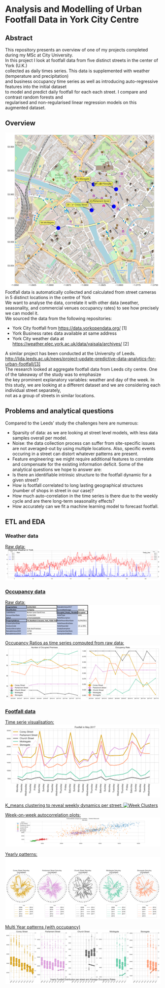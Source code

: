 # Analysis and Modelling of Urban Footfall Data in York City Centre

## Abstract
This repository presents an overview of one of my projects completed during my MSc at City University.<br>
In this project I look at footfall data from five distinct streets in the center of York (U.K.) <br>
collected as daily times series. This data is supplemented with weather (temperature and precipitation) <br>
and business occupancy time series as well as introducing auto-regressive features into the initial dataset <br>
to model and predict daily footfall for each each street. I compare and contrast random forests and <br>
regularised and non-regularised linear regression models on this augmented dataset.<br>


## Overview
![Camera Locations](https://raw.githubusercontent.com/AttitudeAdjuster/Analysis-and-Modelling-of-Urban-Footfall-Data-in-York-City-Centre/master/img/CamerasLoc.png)
Footfall data is automatically collected and calculated from street cameras in 5 distinct locations in the centre of York<br>
We want to analyse the data, correlate it with other data (weather, seasonality, and commercial venues occupancy rates) to see how precisely we can model it. <br>
We sourced the data from the following repositories:
* York City footfall from https://data.yorkopendata.org/ [1]
* York Business rates data available at same address
* York City weather data 
at https://weather.elec.york.ac.uk/data/vaisala/archives/ [2]

A similar project has been conducted at the University of Leeds.<br>
http://lida.leeds.ac.uk/news/project-update-predictive-data-analytics-for-urban-footfall/[3]<br>
The research looked at aggregate footfall data from Leeds city centre. One of the takeaway of the study was to emphasize <br>the key prominent explanatory variables: weather and day of the week. 
In this study, we are looking at a different dataset and we are considering each individual street separately, <br>not as a group of streets in similar locations.

## Problems and analytical questions
Compared to the Leeds’ study the challenges here are numerous:
* Sparsity of data: as we are looking at street level models, with less data samples overall per model.
* Noise: the data collection process can suffer from site-specific issues are not averaged-out by using multiple locations. Also, specific events occuring in a street can distort whatever patterns are present.
* Feature engineering: we might require additional features to correlate and compensate for the existing information deficit.
Some of the analytical questions we hope to answer are:
* Is there an identifiable intrinsic structure to the footfall dynamic for a given street? 
* How is footfall correlated to long lasting geographical structures (number of shops in street in our case)?
* How much auto-correlation in the time series is there due to the weekly cycle and are there long-term seasonality effects?
* How accurately can we fit a machine learning model to forecast footfall.<br>

## ETL and EDA
### Weather data
<U>Raw data:
![Weather](https://raw.githubusercontent.com/AttitudeAdjuster/Analysis-and-Modelling-of-Urban-Footfall-Data-in-York-City-Centre/master/img/WeatherData%20Conso.png)

### Occupancy data
<U>Raw data:</U>
![Raw Occcupancy](https://raw.githubusercontent.com/AttitudeAdjuster/Analysis-and-Modelling-of-Urban-Footfall-Data-in-York-City-Centre/master/img/occupancy_example.png)

<U>Occupancy Ratios as time series computed from raw data:</U>
![Occupancy Ratio](https://raw.githubusercontent.com/AttitudeAdjuster/Analysis-and-Modelling-of-Urban-Footfall-Data-in-York-City-Centre/master/img/OccupancyData.png)

### Footfall data
<U>Time serie visualisation:</U>
![TS](https://raw.githubusercontent.com/AttitudeAdjuster/Analysis-and-Modelling-of-Urban-Footfall-Data-in-York-City-Centre/master/img/FootfallMay2017.png)

<U>K_means clustering to reveal weekly dynamics per street:</U>
![Week Clusters](https://raw.githubusercontent.com/AttitudeAdjuster/Analysis-and-Modelling-of-Urban-Footfall-Data-in-York-City-Centre/master/img/week_clusters.png)

<U>Week-on-week autocorrelation plots:</U>
![Auto correl](https://raw.githubusercontent.com/AttitudeAdjuster/Analysis-and-Modelling-of-Urban-Footfall-Data-in-York-City-Centre/master/img/Autocorrelone.png)

<U>Yearly patterns:</U>
![Yearly](https://raw.githubusercontent.com/AttitudeAdjuster/Analysis-and-Modelling-of-Urban-Footfall-Data-in-York-City-Centre/master/img/polar_yearly.png)


<U>Multi Year patterns (with occupancy)</U>
![Boxplots](https://raw.githubusercontent.com/AttitudeAdjuster/Analysis-and-Modelling-of-Urban-Footfall-Data-in-York-City-Centre/master/img/Boxplotswith%20occupancy.png)











